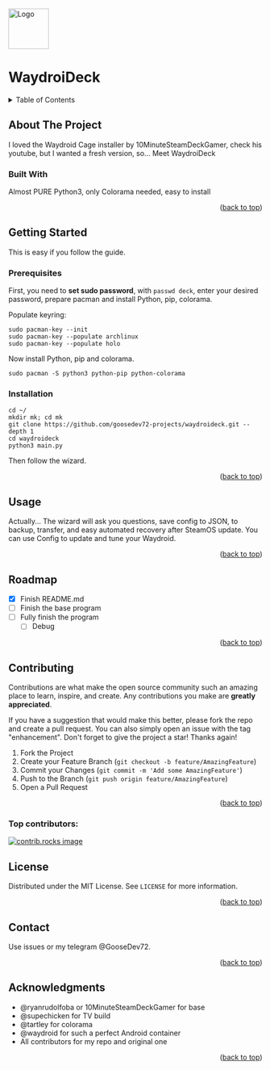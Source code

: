 <a id="readme-top"></a>

<!-- PROJECT LOGO -->
<br />
  <a href="https://github.com/goosedev72-projects/waydroideck">
    <img src="assets/logo.png" alt="Logo" width="80" height="80">
  </a>

# WaydroiDeck

<!-- TABLE OF CONTENTS -->
<details>
  <summary>Table of Contents</summary>
  <ol>
    <li>
      <a href="#about-the-project">About The Project</a>
      <ul>
        <li><a href="#built-with">Built With</a></li>
      </ul>
    </li>
    <li>
      <a href="#getting-started">Getting Started</a>
      <ul>
        <li><a href="#prerequisites">Prerequisites</a></li>
        <li><a href="#installation">Installation</a></li>
      </ul>
    </li>
    <li><a href="#usage">Usage</a></li>
    <li><a href="#roadmap">Roadmap</a></li>
    <li><a href="#contributing">Contributing</a></li>
    <li><a href="#license">License</a></li>
    <li><a href="#contact">Contact</a></li>
    <li><a href="#acknowledgments">Acknowledgments</a></li>
  </ol>
</details>



<!-- ABOUT THE PROJECT -->
## About The Project
I loved the Waydroid Cage installer by 10MinuteSteamDeckGamer, check his youtube, but I wanted a fresh version, so... Meet WaydroiDeck

### Built With
Almost PURE Python3, only Colorama needed, easy to install

<p align="right">(<a href="#readme-top">back to top</a>)</p>



<!-- GETTING STARTED -->
## Getting Started
This is easy if you follow the guide.

### Prerequisites
First, you need to **set sudo password**, with ```passwd deck```, enter your desired password, prepare pacman and install Python, pip, colorama.

Populate keyring:
```
sudo pacman-key --init
sudo pacman-key --populate archlinux
sudo pacman-key --populate holo
```
Now install Python, pip and colorama.
```
sudo pacman -S python3 python-pip python-colorama
```
### Installation

```
cd ~/
mkdir mk; cd mk
git clone https://github.com/goosedev72-projects/waydroideck.git --depth 1
cd waydroideck
python3 main.py
```

Then follow the wizard.

<p align="right">(<a href="#readme-top">back to top</a>)</p>



<!-- USAGE EXAMPLES -->
## Usage
Actually... The wizard will ask you questions, save config to JSON, to backup, transfer, and easy automated recovery after SteamOS update. You can use Config to update and tune your Waydroid. 

<p align="right">(<a href="#readme-top">back to top</a>)</p>



<!-- ROADMAP -->
## Roadmap

- [x] Finish README.md
- [ ] Finish the base program
- [ ] Fully finish the program
    - [ ] Debug

<p align="right">(<a href="#readme-top">back to top</a>)</p>



<!-- CONTRIBUTING -->
## Contributing

Contributions are what make the open source community such an amazing place to learn, inspire, and create. Any contributions you make are **greatly appreciated**.

If you have a suggestion that would make this better, please fork the repo and create a pull request. You can also simply open an issue with the tag "enhancement".
Don't forget to give the project a star! Thanks again!

1. Fork the Project
2. Create your Feature Branch (`git checkout -b feature/AmazingFeature`)
3. Commit your Changes (`git commit -m 'Add some AmazingFeature'`)
4. Push to the Branch (`git push origin feature/AmazingFeature`)
5. Open a Pull Request

<p align="right">(<a href="#readme-top">back to top</a>)</p>

### Top contributors:

<a href="https://github.com/github_username/repo_name/graphs/contributors">
  <img src="https://contrib.rocks/image?repo=goosedev72-projects/waydroideck" alt="contrib.rocks image" />
</a>



<!-- LICENSE -->
## License

Distributed under the MIT License. See `LICENSE` for more information.

<p align="right">(<a href="#readme-top">back to top</a>)</p>



<!-- CONTACT -->
## Contact

Use issues or my telegram @GooseDev72.

<p align="right">(<a href="#readme-top">back to top</a>)</p>



<!-- ACKNOWLEDGMENTS -->
## Acknowledgments
- @ryanrudolfoba or 10MinuteSteamDeckGamer for base
- @supechicken for TV build
- @tartley for colorama
- @waydroid for such a perfect Android container
- All contributors for my repo and original one
<p align="right">(<a href="#readme-top">back to top</a>)</p>

